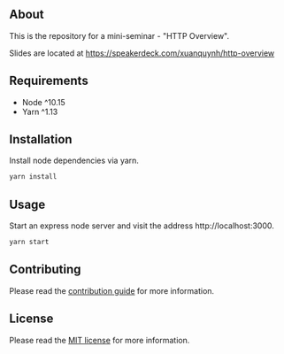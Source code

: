 ## About

This is the repository for a mini-seminar - "HTTP Overview".

Slides are located at https://speakerdeck.com/xuanquynh/http-overview

## Requirements

- Node ^10.15
- Yarn ^1.13

## Installation

Install node dependencies via yarn.

```bash
yarn install
```

## Usage

Start an express node server and visit the address http://localhost:3000.

```bash
yarn start
```

## Contributing

Please read the [contribution guide](https://seriquynh.com/oss/contributing?github=serilabs/http-overview) for more information.

## License

Please read the [MIT license](LICENSE.md) for more information.
